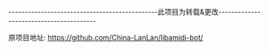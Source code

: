 ----------------------------------------------此项目为转载&更改----------------------------------------

原项目地址: https://github.com/China-LanLan/libamidi-bot/


